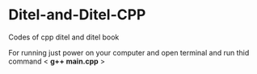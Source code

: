 # Ditel-and-Ditel-CPP
Codes of cpp ditel and ditel book

For running just power on your computer and open terminal and run thid command < **g++ main.cpp** >
